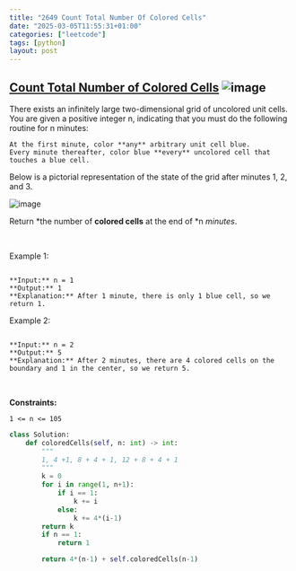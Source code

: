 ```yaml
---
title: "2649 Count Total Number Of Colored Cells"
date: "2025-03-05T11:55:31+01:00"
categories: ["leetcode"]
tags: [python]
layout: post
---
```


## [Count Total Number of Colored Cells](https://leetcode.com/problems/count-total-number-of-colored-cells) ![image](https://img.shields.io/badge/Difficulty-Medium-orange)

There exists an infinitely large two-dimensional grid of uncolored unit cells. You are given a positive integer n, indicating that you must do the following routine for n minutes:

	At the first minute, color **any** arbitrary unit cell blue.
	Every minute thereafter, color blue **every** uncolored cell that touches a blue cell.

Below is a pictorial representation of the state of the grid after minutes 1, 2, and 3.

![image](https://assets.leetcode.com/uploads/2023/01/10/example-copy-2.png)

Return *the number of **colored cells** at the end of *n *minutes*.

 

Example 1:

```

**Input:** n = 1
**Output:** 1
**Explanation:** After 1 minute, there is only 1 blue cell, so we return 1.

```

Example 2:

```

**Input:** n = 2
**Output:** 5
**Explanation:** After 2 minutes, there are 4 colored cells on the boundary and 1 in the center, so we return 5. 

```

 

**Constraints:**

	1 <= n <= 105

```python
class Solution:
    def coloredCells(self, n: int) -> int:
        """
        1, 4 +1, 8 + 4 + 1, 12 + 8 + 4 + 1
        """
        k = 0
        for i in range(1, n+1):
            if i == 1:
                k += i
            else:
                k += 4*(i-1)
        return k
        if n == 1:
            return 1

        return 4*(n-1) + self.coloredCells(n-1)
```